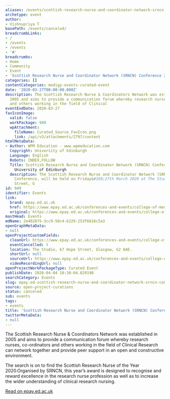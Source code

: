 ```yaml
---
aliases: /events/scottish-research-nurse-and-coordinator-network-srncn-conference-2020
archetype: event
author:
- Vishnupriya T
basePath: /events/canceled/
breadcrumbLinks:
- /
- /events
- /events
- '#'
breadcrumbs:
- Home
- Community
- Event
- 'Scottish Research Nurse and Coordinator Network (SRNCN) Conference 2020 '
categories: []
contentCategories: medigy-events-curated-event
date: '2020-03-27T00:00:00.000Z'
description: The Scottish Research Nurse & Coordinators Network was established in
  2005 and aims to provide a communication forum whereby research nurses, co-ordinators
  and others working in the field of Clinical
eventEndDate: 2020-03-27
favIconImage:
  valid: false
  workPackage: 949
  wpAttachment:
    fileName: Curated_Source_FavIcon.png
    link: /api/v3/attachments/2797/content
htmlMetaData:
- Author: WPM Education - www.wpmeducation.com
  Copyright: University of Edinburgh
  Language: English
  Robots: INDEX,FOLLOW
  Title: Scottish Research Nurse and Coordinator Network (SRNCN) Conference 2020 |
    University of Edinburgh
  description: The Scottish Research Nurse and Coordinator Network (SRNCN) Annual
    Conference, will be held on Friday&#160;27th March 2020 at The Studio, 67 Hope
    Street, G
id: 949
identifier: Events
link:
  brand: epay.ed.ac.uk
  href: https://www.epay.ed.ac.uk/conferences-and-events/college-of-medicine-and-veterinary-medicine/school-of-molecular-and-clinical-medicine/wellcome-trust-clinical-research-facility/scottish-research-nurse-and-coordinator-network-srncn-conference-2020
  original: https://www.epay.ed.ac.uk/conferences-and-events/college-of-medicine-and-veterinary-medicine/school-of-molecular-and-clinical-medicine/wellcome-trust-clinical-research-facility/scottish-research-nurse-and-coordinator-network-srncn-conference-2020
mastHead: Events
mdName: 2e402875-3cc9-50c4-b229-253f6616c5a3
openGraphMetaData:
- null
openProjectCustomFields:
  cleanUrl: https://www.epay.ed.ac.uk/conferences-and-events/college-of-medicine-and-veterinary-medicine/school-of-molecular-and-clinical-medicine/wellcome-trust-clinical-research-facility/scottish-research-nurse-and-coordinator-network-srncn-conference-2020
  eventCancelled: t
  location: The Studio, 67 Hope Street, Glasgow, G2 6AE.
  shortUrl: null
  sourceUrl: https://www.epay.ed.ac.uk/conferences-and-events/college-of-medicine-and-veterinary-medicine/school-of-molecular-and-clinical-medicine/wellcome-trust-clinical-research-facility/scottish-research-nurse-and-coordinator-network-srncn-conference-2020
  videoRecordingUrl: null
openProjectWorkPackageType: Curated Event
publishDate: 2020-04-04 10:38:04.829198
searchCategory: Events
slug: epay.ed-scottish-research-nurse-and-coordinator-network-srncn-conference-2020
source: open-project-curations
status: canceled
sub: events
tags:
- events
title: 'Scottish Research Nurse and Coordinator Network (SRNCN) Conference 2020 '
twitterMetaData:
- null
---
```


The Scottish Research Nurse &amp; Coordinators Network was established in 2005 and aims to provide a communication forum whereby research nurses, co-ordinators and others working in the field of Clinical Research can network together and provide peer support in an open and constructive environment.

The search is on to find the Scottish Research Nurse of the Year 2020.Organised by SRNCN, this year’s award is designed to recognise and reward excellence in the research nurse profession as well as to increase the wider understanding of clinical research nursing.

  
[Read on epay.ed.ac.uk](https://www.epay.ed.ac.uk/conferences-and-events/college-of-medicine-and-veterinary-medicine/school-of-molecular-and-clinical-medicine/wellcome-trust-clinical-research-facility/scottish-research-nurse-and-coordinator-network-srncn-conference-2020)